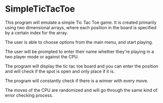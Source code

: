 # SimpleTicTacToe

This program will emulate a simple Tic Tac Toe game. It is created primarily using two dimensional arrays, where each position in the board is specified by a certain index for the array.

The user is able to choose options from the main menu, and start playing.

The user will be prompted to enter their name whether they're playing in a two player mode or against the CPU.

The program will display the tic tac toe board and you can enter the position and will check if the spot is open and only place if it is. 

The program will constantly check if there is a winner with every move.

The moves of the CPU are randomized and will go through the same kind of error checking process.
